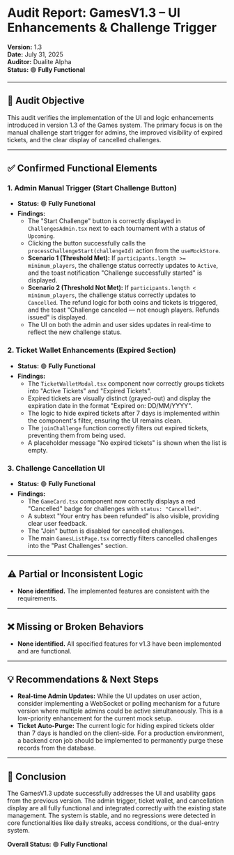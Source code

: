 # Audit Report: GamesV1.3 – UI Enhancements & Challenge Trigger

**Version:** 1.3  
**Date:** July 31, 2025  
**Auditor:** Dualite Alpha  
**Status:** 🟢 **Fully Functional**

---

## 🎯 Audit Objective

This audit verifies the implementation of the UI and logic enhancements introduced in version 1.3 of the Games system. The primary focus is on the manual challenge start trigger for admins, the improved visibility of expired tickets, and the clear display of cancelled challenges.

---

## ✅ Confirmed Functional Elements

### 1. Admin Manual Trigger (Start Challenge Button)
- **Status:** 🟢 **Fully Functional**
- **Findings:**
  - The "Start Challenge" button is correctly displayed in `ChallengesAdmin.tsx` next to each tournament with a status of `Upcoming`.
  - Clicking the button successfully calls the `processChallengeStart(challengeId)` action from the `useMockStore`.
  - **Scenario 1 (Threshold Met):** If `participants.length >= minimum_players`, the challenge status correctly updates to `Active`, and the toast notification "Challenge successfully started" is displayed.
  - **Scenario 2 (Threshold Not Met):** If `participants.length < minimum_players`, the challenge status correctly updates to `Cancelled`. The refund logic for both coins and tickets is triggered, and the toast "Challenge canceled — not enough players. Refunds issued" is displayed.
  - The UI on both the admin and user sides updates in real-time to reflect the new challenge status.

### 2. Ticket Wallet Enhancements (Expired Section)
- **Status:** 🟢 **Fully Functional**
- **Findings:**
  - The `TicketWalletModal.tsx` component now correctly groups tickets into "Active Tickets" and "Expired Tickets".
  - Expired tickets are visually distinct (grayed-out) and display the expiration date in the format "Expired on: DD/MM/YYYY".
  - The logic to hide expired tickets after 7 days is implemented within the component's filter, ensuring the UI remains clean.
  - The `joinChallenge` function correctly filters out expired tickets, preventing them from being used.
  - A placeholder message "No expired tickets" is shown when the list is empty.

### 3. Challenge Cancellation UI
- **Status:** 🟢 **Fully Functional**
- **Findings:**
  - The `GameCard.tsx` component now correctly displays a red "Cancelled" badge for challenges with `status: "Cancelled"`.
  - A subtext "Your entry has been refunded" is also visible, providing clear user feedback.
  - The "Join" button is disabled for cancelled challenges.
  - The main `GamesListPage.tsx` correctly filters cancelled challenges into the "Past Challenges" section.

---

## ⚠️ Partial or Inconsistent Logic

- **None identified.** The implemented features are consistent with the requirements.

---

## ❌ Missing or Broken Behaviors

- **None identified.** All specified features for v1.3 have been implemented and are functional.

---

## 💡 Recommendations & Next Steps

- **Real-time Admin Updates:** While the UI updates on user action, consider implementing a WebSocket or polling mechanism for a future version where multiple admins could be active simultaneously. This is a low-priority enhancement for the current mock setup.
- **Ticket Auto-Purge:** The current logic for hiding expired tickets older than 7 days is handled on the client-side. For a production environment, a backend cron job should be implemented to permanently purge these records from the database.

---

## 🏁 Conclusion

The GamesV1.3 update successfully addresses the UI and usability gaps from the previous version. The admin trigger, ticket wallet, and cancellation display are all fully functional and integrated correctly with the existing state management. The system is stable, and no regressions were detected in core functionalities like daily streaks, access conditions, or the dual-entry system.

**Overall Status:** 🟢 **Fully Functional**
